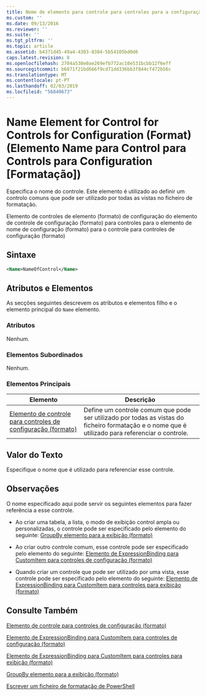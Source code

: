 ```yaml
---
title: Nome de elemento para controle para controles para a configuração (formato) | Documentos da Microsoft
ms.custom: ''
ms.date: 09/13/2016
ms.reviewer: ''
ms.suite: ''
ms.tgt_pltfrm: ''
ms.topic: article
ms.assetid: b4371d45-49a4-4303-8384-5b54105bd0d6
caps.latest.revision: 8
ms.openlocfilehash: 2704a530e0ae269efb772ac10e531bcbb12f6eff
ms.sourcegitcommit: b6871f21bd666f9cd71dd336bb3f844cf472b56c
ms.translationtype: MT
ms.contentlocale: pt-PT
ms.lasthandoff: 02/03/2019
ms.locfileid: "56849673"
---
```

# <a name="name-element-for-control-for-controls-for-configuration-format"></a>Name Element for Control for Controls for Configuration (Format) (Elemento Name para Control para Controls para Configuration [Formatação])

Especifica o nome do controle. Este elemento é utilizado ao definir um controlo comuns que pode ser utilizado por todas as vistas no ficheiro de formatação.

Elemento de controles de elemento (formato) de configuração do elemento de controle de configuração (formato) para controles para o elemento de nome de configuração (formato) para o controle para controles de configuração (formato)

## <a name="syntax"></a>Sintaxe

```xml
<Name>NameOfControl</Name>

```

## <a name="attributes-and-elements"></a>Atributos e Elementos

As secções seguintes descrevem os atributos e elementos filho e o elemento principal do `Name` elemento.

### <a name="attributes"></a>Atributos

Nenhum.

### <a name="child-elements"></a>Elementos Subordinados

Nenhum.

### <a name="parent-elements"></a>Elementos Principais

|Elemento|Descrição|
|-------------|-----------------|
|[Elemento de controle para controles de configuração (formato)](./control-element-for-controls-for-configuration-format.md)|Define um controle comum que pode ser utilizado por todas as vistas do ficheiro formatação e o nome que é utilizado para referenciar o controle.|

## <a name="text-value"></a>Valor do Texto

Especifique o nome que é utilizado para referenciar esse controle.

## <a name="remarks"></a>Observações

O nome especificado aqui pode servir os seguintes elementos para fazer referência a esse controle.

- Ao criar uma tabela, a lista, o modo de exibição control ampla ou personalizadas, o controle pode ser especificado pelo elemento do seguinte: [GroupBy elemento para a exibição (formato)](./groupby-element-for-view-format.md)

- Ao criar outro controle comum, esse controle pode ser especificado pelo elemento do seguinte: [Elemento de ExpressionBinding para CustomItem para controles de configuração (formato)](./expressionbinding-element-for-customitem-for-controls-for-configuration-format.md)

- Quando criar um controle que pode ser utilizado por uma vista, esse controle pode ser especificado pelo elemento do seguinte: [Elemento de ExpressionBinding para CustomItem para controles para exibição (formato)](./expressionbinding-element-for-customitem-for-controls-for-view-format.md)

## <a name="see-also"></a>Consulte Também

[Elemento de controle para controles de configuração (formato)](./control-element-for-controls-for-configuration-format.md)

[Elemento de ExpressionBinding para CustomItem para controles de configuração (formato)](./expressionbinding-element-for-customitem-for-controls-for-configuration-format.md)

[Elemento de ExpressionBinding para CustomItem para controles para exibição (formato)](./expressionbinding-element-for-customitem-for-controls-for-view-format.md)

[GroupBy elemento para a exibição (formato)](./groupby-element-for-view-format.md)

[Escrever um ficheiro de formatação de PowerShell](./writing-a-powershell-formatting-file.md)
